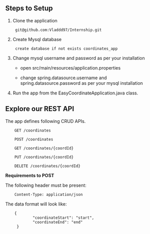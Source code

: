 ## Steps to Setup

1. Clone the application

        git@github.com:Vladdd97/Internship.git

2. Create Mysql database

        create database if not exists coordinates_app

3. Change mysql username and password as per your installation

    - open src/main/resources/application.properties

    - change spring.datasource.username and spring.datasource.password as per your mysql installation

4. Run the app from the EasyCoordinateApplication.java class.   


##  Explore our REST API

The app defines following CRUD APIs.

        GET /coordinates
        
        POST /coordinates
        
        GET /coordinates/{coordId}
        
        PUT /coordinates/{coordId}
        
        DELETE /coordinates/{coordId}
        
__Requirements to POST__

The following header must be present:

        Content-Type: application/json
        
The data format will look like:

        {
                "coordinateStart": "start",
                "coordinateEnd": "end"
         }
       
